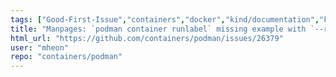 ```yaml
---
tags: ["Good-First-Issue","containers","docker","kind/documentation","kubernetes","linux","oci","triaged"]
title: "Manpages: `podman container runlabel` missing example with `--replace`"
html_url: "https://github.com/containers/podman/issues/26379"
user: "mheon"
repo: "containers/podman"
---
```


